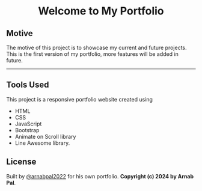 <h1 align="center">Welcome to My Portfolio</h1>

## Motive

The motive of this project is to showcase my current and future projects. This is the first version of my portfolio, more features will be added in future.

---
## Tools Used
This project is a responsive portfolio website created using
 - HTML  
 - CSS  
 - JavaScript  
 - Bootstrap  
 - Animate on Scroll library  
 - Line Awesome library.
 
## License
Built by [@arnabpal2022](https://github.com/arnabpal2022) for his own portfolio. **Copyright (c) 2024 by Arnab Pal**.
